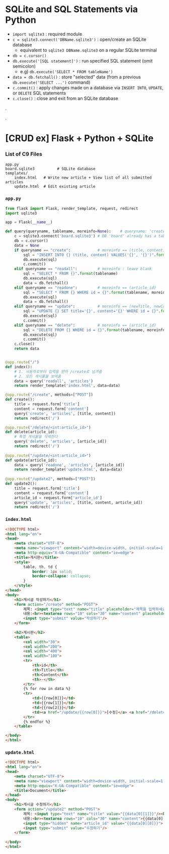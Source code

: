 # SQLite and SQL Statements via Python

- `import sqlite3` : required module
- `c = sqlite3.connect('DBName.sqlite3')` : open/create an SQLite database
  - equivalent to `sqlite3 DBName.sqlite3` on a regular SQLite terminal
- `db = c.cursor()`
- `db.execute('[SQL statement]')` : run specified SQL statement (omit semicolon)
  - e.g) `db.execute('SELECT * FROM tableName')`
- `data = db.fetchall()` : store "selected" data (from a previous `db.execute('SELECT ...')` command)
- `c.commit()` : apply changes made on a database via `INSERT INTO`, `UPDATE`, or `DELETE` SQL statements
- `c.close()` : close and exit from an SQLite database

.

.

# [CRUD ex] Flask + Python + SQLite

### List of C9 Files

```
app.py
board.sqlite3          # SQLite database
templates/
	index.html   # Write new article + View list of all submitted articles
	update.html  # Edit existing article
```

### `app.py`

```python
from flask import Flask, render_template, request, redirect
import sqlite3

app = Flask(__name__)

def query(queryname, tablename, moreinfo=None):    # queryname: 'create', 'readall', 'readone', 'update', 'delete'
    c = sqlite3.connect('board.sqlite3') # DB 'board' already has a table named articles, which has 3 columns: id, title, content
    db = c.cursor()
    data = None
    if queryname == "create":            # moreinfo == (title, content)
        sql = "INSERT INTO {} (title, content) VALUES('{}', '{}')".format(tablename, moreinfo[0], moreinfo[1])
        db.execute(sql)
        c.commit()
    elif queryname == "readall":         # moreinfo : leave blank
        sql = "SELECT * FROM {}".format(tablename)
        db.execute(sql)
        data = db.fetchall()
    elif queryname == "readone":         # moreinfo == (article_id)
        sql = "SELECT * FROM {} WHERE id = {}".format(tablename, moreinfo[0])
        db.execute(sql)
        data = db.fetchall()
    elif queryname == "update":          # moreinfo == (newTitle, newContent, article_id)
        sql = "UPDATE {} SET title='{}', content='{}' WHERE id = {}".format(tablename, moreinfo[0], moreinfo[1], moreinfo[2])
        db.execute(sql)
        c.commit()
    elif queryname == "delete":          # moreinfo == (article_id)
        sql = "DELETE FROM {} WHERE id = {}".format(tablename, moreinfo[0])
        db.execute(sql)
        c.commit()
    c.close()
    return data


@app.route("/")
def index():
    # 1. 사용자로부터 입력을 받아 /create로 넘겨줌
    # 2. 모든 게시물을 보여줌
    data = query('readall', 'articles')
    return render_template('index.html', data=data)

@app.route("/create", methods=["POST"])
def create():
    title = request.form['title']
    content = request.form['content']
    query('create', 'articles', [title, content])
    return redirect('/')

@app.route("/delete/<int:article_id>")
def delete(article_id):
    # 특정 게시물을 삭제한다
    query('delete', 'articles', [article_id])
    return redirect('/')
    
@app.route("/update/<int:article_id>")
def update(article_id):
    data = query('readone', 'articles', [article_id])
    return render_template('update.html', data=data)
    
@app.route("/update2", methods=["POST"])
def update2():
    title = request.form['title']
    content = request.form['content']
    article_id = request.form['article_id']
    query('update', 'articles', [title, content, article_id])
    return redirect('/')
```

### `index.html`

```html
<!DOCTYPE html>
<html lang="en">
<head>
    <meta charset="UTF-8">
    <meta name="viewport" content="width=device-width, initial-scale=1.0">
    <meta http-equiv="X-UA-Compatible" content="ie=edge">
    <title>게시판</title>
    <style>
        table, th, td {
            border: 1px solid;
            border-collapse: collapse;
        }
    </style>
</head>
<body>
    <h1>게시글 작성하기</h1>
    <form action="/create" method="POST">
        제목: <input type="text" name="title" placeholder="제목을 입력하세요"/><br>
        내용:<br><textarea rows="10" cols="30" name="content" placeholder="내용을 입력하세요"></textarea><br>
        <input type="submit" value="작성하기"/>
    </form>
    
    <h2>게시판</h2>
    <table>
        <col width="30">
        <col width="200">
        <col width="400">
        <col width="100">
        <tr>
            <th>id</th>
            <th>Title</th>
            <th>Content</th>
            <th>-</th>
        </tr>
        {% for row in data %}
        <tr>
            <td>{{row[0]}}</td>
            <td>{{row[1]}}</td>
            <td>{{row[2]}}</td>
            <td><a href="/update/{{row[0]}}">[수정]</a> <a href="/delete/{{row[0]}}">[삭제]</a></td>
        </tr>
        {% endfor %}
    </table>

</body>
</html>
```

### `update.html`

```html
<!DOCTYPE html>
<html lang="en">
<head>
    <meta charset="UTF-8">
    <meta name="viewport" content="width=device-width, initial-scale=1.0">
    <meta http-equiv="X-UA-Compatible" content="ie=edge">
    <title>Document</title>
</head>
<body>
    <h1>게시글 수정하기</h1>
    <form action="/update2" method="POST">
        제목: <input type="text" name="title" value="{{data[0][1]}}"/><br>
        내용:<br><textarea rows="10" cols="30" name="content">{{data[0][2]}}</textarea><br>
        <input type="hidden" name="article_id" value="{{data[0][0]}}">
        <input type="submit" value="수정하기"/>
    </form>
    
</body>
</html>
```

